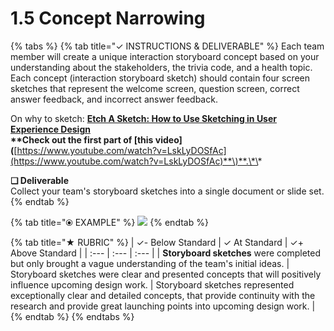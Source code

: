 # 1.5 Concept Narrowing

{% tabs %}
{% tab title="✓  INSTRUCTIONS & DELIVERABLE" %}
Each team member will create a unique interaction storyboard concept based on your understanding about the stakeholders, the trivia code, and a health topic. Each concept \(interaction storyboard sketch\) should contain four screen sketches that represent the welcome screen, question screen, correct answer feedback, and incorrect answer feedback.

On why to sketch: [**Etch A Sketch: How to Use Sketching in User Experience Design**](https://www.interaction-design.org/literature/article/etch-a-sketch-how-to-use-sketching-in-user-experience-design)  
**\*\*Check out the first part of \[**this video**\]\(**[https://www.youtube.com/watch?v=LskLyDOSfAc](https://www.youtube.com/watch?v=LskLyDOSfAc)**\)**.\*\*

**❏ Deliverable**  
Collect your team's storyboard sketches into a single document or slide set.
{% endtab %}

{% tab title="⦿ EXAMPLE" %}
![](https://github.com/idewcomputing/project-chatbot-health/tree/05b79c907d317e02f09936002944a0bfdfbffd18/.gitbook/assets/interface-storyboard-example%20%281%29.jpg)
{% endtab %}

{% tab title="★  RUBRIC" %}
| ✓-  Below Standard | ✓  At Standard | ✓+  Above Standard |
| :--- | :--- | :--- |
| **Storyboard sketches** were completed but only brought a vague understanding of the team's initial ideas. | Storyboard sketches were clear and presented concepts that will positively influence upcoming design work. | Storyboard sketches represented exceptionally clear and detailed concepts, that provide continuity with the research and provide great launching points into upcoming design work. |
{% endtab %}
{% endtabs %}

